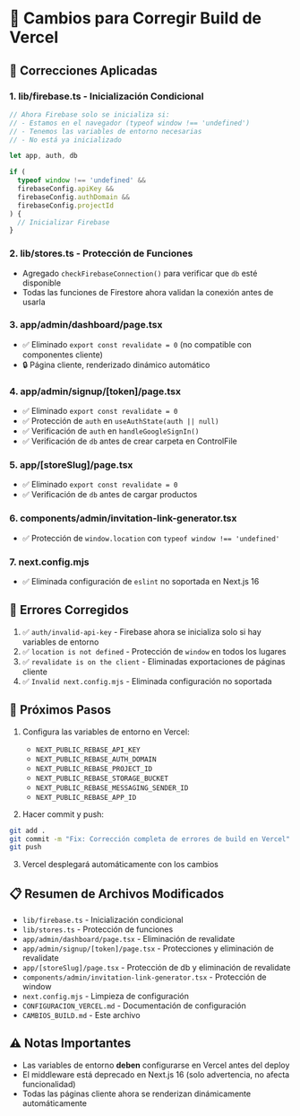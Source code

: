# 📝 Cambios para Corregir Build de Vercel

## 🔧 Correcciones Aplicadas

### 1. **lib/firebase.ts** - Inicialización Condicional
```typescript
// Ahora Firebase solo se inicializa si:
// - Estamos en el navegador (typeof window !== 'undefined')
// - Tenemos las variables de entorno necesarias
// - No está ya inicializado

let app, auth, db

if (
  typeof window !== 'undefined' &&
  firebaseConfig.apiKey &&
  firebaseConfig.authDomain &&
  firebaseConfig.projectId
) {
  // Inicializar Firebase
}
```

### 2. **lib/stores.ts** - Protección de Funciones
- Agregado `checkFirebaseConnection()` para verificar que `db` esté disponible
- Todas las funciones de Firestore ahora validan la conexión antes de usarla

### 3. **app/admin/dashboard/page.tsx**
- ✅ Eliminado `export const revalidate = 0` (no compatible con componentes cliente)
- 🔒 Página cliente, renderizado dinámico automático

### 4. **app/admin/signup/[token]/page.tsx**
- ✅ Eliminado `export const revalidate = 0`
- ✅ Protección de `auth` en `useAuthState(auth || null)`
- ✅ Verificación de `auth` en `handleGoogleSignIn()`
- ✅ Verificación de `db` antes de crear carpeta en ControlFile

### 5. **app/[storeSlug]/page.tsx**
- ✅ Eliminado `export const revalidate = 0`
- ✅ Verificación de `db` antes de cargar productos

### 6. **components/admin/invitation-link-generator.tsx**
- ✅ Protección de `window.location` con `typeof window !== 'undefined'`

### 7. **next.config.mjs**
- ✅ Eliminada configuración de `eslint` no soportada en Next.js 16

## 🎯 Errores Corregidos

1. ✅ `auth/invalid-api-key` - Firebase ahora se inicializa solo si hay variables de entorno
2. ✅ `location is not defined` - Protección de `window` en todos los lugares
3. ✅ `revalidate is on the client` - Eliminadas exportaciones de páginas cliente
4. ✅ `Invalid next.config.mjs` - Eliminada configuración no soportada

## 🚀 Próximos Pasos

1. Configura las variables de entorno en Vercel:
   - `NEXT_PUBLIC_REBASE_API_KEY`
   - `NEXT_PUBLIC_REBASE_AUTH_DOMAIN`
   - `NEXT_PUBLIC_REBASE_PROJECT_ID`
   - `NEXT_PUBLIC_REBASE_STORAGE_BUCKET`
   - `NEXT_PUBLIC_REBASE_MESSAGING_SENDER_ID`
   - `NEXT_PUBLIC_REBASE_APP_ID`

2. Hacer commit y push:
```bash
git add .
git commit -m "Fix: Corrección completa de errores de build en Vercel"
git push
```

3. Vercel desplegará automáticamente con los cambios

## 📋 Resumen de Archivos Modificados

- `lib/firebase.ts` - Inicialización condicional
- `lib/stores.ts` - Protección de funciones
- `app/admin/dashboard/page.tsx` - Eliminación de revalidate
- `app/admin/signup/[token]/page.tsx` - Protecciones y eliminación de revalidate
- `app/[storeSlug]/page.tsx` - Protección de db y eliminación de revalidate
- `components/admin/invitation-link-generator.tsx` - Protección de window
- `next.config.mjs` - Limpieza de configuración
- `CONFIGURACION_VERCEL.md` - Documentación de configuración
- `CAMBIOS_BUILD.md` - Este archivo

## ⚠️ Notas Importantes

- Las variables de entorno **deben** configurarse en Vercel antes del deploy
- El middleware está deprecado en Next.js 16 (solo advertencia, no afecta funcionalidad)
- Todas las páginas cliente ahora se renderizan dinámicamente automáticamente

